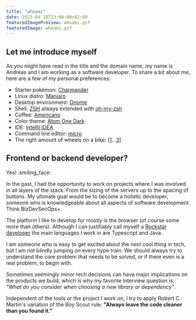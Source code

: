 ```yaml
---
title: "whoami"     
date: 2023-04-10T13:00:00+02:00
featuredImagePreview: whoami.gif
featuredImage: whoami.gif
---
```


## Let me introduce myself

As you might have read in the title and the domain name, my name is Andreas and I am working as a software developer.
To share a bit about me, here are a few of my personal preferences:
- Starter pokémon: [Charmander](https://pokemon.fandom.com/wiki/Charmander)
- Linux distro: [Manjaro](https://manjaro.org/)
- Desktop environment: [Gnome](https://www.gnome.org/)
- Shell: [ZSH](https://www.zsh.org/) always extended with [oh-my-zsh](https://ohmyz.sh/)
- Coffee: [Americano](https://en.wikipedia.org/wiki/Caff%C3%A8_Americano) 
- Color theme: [Atom One Dark](https://marketplace.visualstudio.com/items?itemName=akamud.vscode-theme-onedark)
- IDE: [Intellij IDEA](https://www.jetbrains.com/idea/)
- Command line editor: [micro](https://micro-editor.github.io/)
- The right amount of wheels on a bike: [[1](https://qu-ax.de/catalog/Muni-Starter-406-mm-20-black)...[3](https://www.babboecargobike.com/babboe-curve)]

## Frontend or backend developer?
Yes! :smiling_face:

In the past, I had the opportunity to work on projects where I was involved in all layers of the stack. From the sizing of the servers up to the spacing of buttons. My ultimate goal would be to become a holistic developer, someone who is knowledgeable about all aspects of software development. Think BizDevSecOps+.

The platform I like to develop for mostly is the browser (of course some more than others).
Although I can justifiably call myself a [Rockstar developer](https://github.com/holistic-developer/shout-it-out-loud) the main languages I work in are Typescript and Java.

I am someone who is easy to get excited about the next cool thing in tech, but I am not blindly jumping on every hype train. We should always try to understand the core problem that needs to be solved, or if there even is a real problem, to begin with.

Sometimes seemingly minor tech decisions can have major implications on the products we build, which is why my favorite interview question is: *"What do you consider when choosing a new library or dependency"*.

Independent of the tools or the project I work on, I try to apply Robert C. Martin's variation of the Boy Scout rule:
**"Always leave the code cleaner than you found it."**